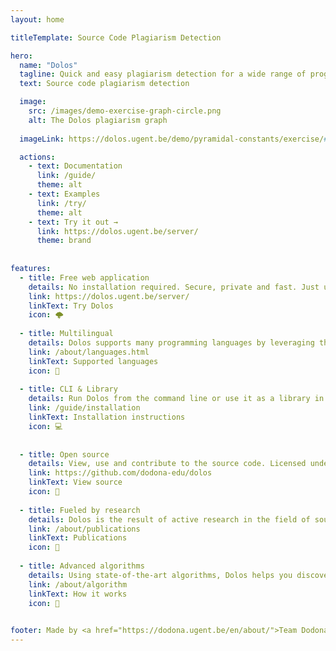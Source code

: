 ```yaml
---
layout: home

titleTemplate: Source Code Plagiarism Detection

hero:
  name: "Dolos"
  tagline: Quick and easy plagiarism detection for a wide range of programming languages.
  text: Source code plagiarism detection

  image:
    src: /images/demo-exercise-graph-circle.png
    alt: The Dolos plagiarism graph
    
  imageLink: https://dolos.ugent.be/demo/pyramidal-constants/exercise/#/graph

  actions:
    - text: Documentation
      link: /guide/
      theme: alt
    - text: Examples
      link: /try/
      theme: alt
    - text: Try it out →
      link: https://dolos.ugent.be/server/
      theme: brand
      
  
features:
  - title: Free web application
    details: No installation required. Secure, private and fast. Just upload your files and get a report. 
    link: https://dolos.ugent.be/server/
    linkText: Try Dolos
    icon: 🌩️
    
  - title: Multilingual
    details: Dolos supports many programming languages by leveraging the <b>tree-sitter</b> parser library.
    link: /about/languages.html
    linkText: Supported languages
    icon: 🌳
    
  - title: CLI & Library
    details: Run Dolos from the command line or use it as a library in your own project. For advanced users.
    link: /guide/installation
    linkText: Installation instructions
    icon: 💻
        
    
  - title: Open source
    details: View, use and contribute to the source code. Licensed under the MIT license.
    link: https://github.com/dodona-edu/dolos
    linkText: View source
    icon: 📖
    
  - title: Fueled by research
    details: Dolos is the result of active research in the field of source code plagiarism detection.
    link: /about/publications
    linkText: Publications
    icon: 🔬
    
  - title: Advanced algorithms
    details: Using state-of-the-art algorithms, Dolos helps you discover plagiarism.
    link: /about/algorithm
    linkText: How it works
    icon: 🚀
  

footer: Made by <a href="https://dodona.ugent.be/en/about/">Team Dodona</a> with ❤️
---
```






